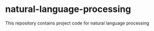 # natural-language-processing

This repository contains project code for natural language processing
